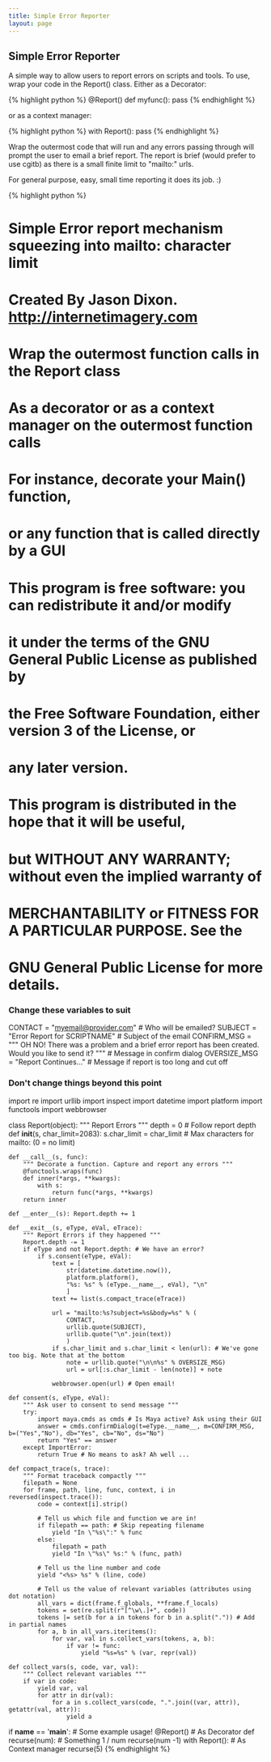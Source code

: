 ```yaml
---
title: Simple Error Reporter
layout: page
---
```

## Simple Error Reporter

A simple way to allow users to report errors on scripts and tools.
To use, wrap your code in the Report() class.
Either as a Decorator:

{% highlight python %}
@Report()
def myfunc():
    pass
{% endhighlight %}

or as a context manager:

{% highlight python %}
with Report():
    pass
{% endhighlight %}

Wrap the outermost code that will run and any errors passing through will prompt the user to email a brief report. The report is brief (would prefer to use cgitb) as there is a small finite limit to "mailto:" urls.

For general purpose, easy, small time reporting it does its job. :)

{% highlight python %}
# Simple Error report mechanism squeezing into mailto: character limit
# Created By Jason Dixon. http://internetimagery.com
#
# Wrap the outermost function calls in the Report class
# As a decorator or as a context manager on the outermost function calls
# For instance, decorate your Main() function,
# or any function that is called directly by a GUI
#
# This program is free software: you can redistribute it and/or modify
# it under the terms of the GNU General Public License as published by
# the Free Software Foundation, either version 3 of the License, or
# any later version.
#
# This program is distributed in the hope that it will be useful,
# but WITHOUT ANY WARRANTY; without even the implied warranty of
# MERCHANTABILITY or FITNESS FOR A PARTICULAR PURPOSE.  See the
# GNU General Public License for more details.

### Change these variables to suit ###

CONTACT = "myemail@provider.com" # Who will be emailed?
SUBJECT = "Error Report for SCRIPTNAME" # Subject of the email
CONFIRM_MSG = """
OH NO!
There was a problem and a brief error report has been created.
Would you like to send it?
""" # Message in confirm dialog
OVERSIZE_MSG = "Report Continues..." # Message if report is too long and cut off


### Don't change things beyond this point ###

import re
import urllib
import inspect
import datetime
import platform
import functools
import webbrowser

class Report(object):
    """ Report Errors """
    depth = 0 # Follow report depth
    def __init__(s, char_limit=2083):
        s.char_limit = char_limit # Max characters for mailto: (0 = no limit)

    def __call__(s, func):
        """ Decorate a function. Capture and report any errors """
        @functools.wraps(func)
        def inner(*args, **kwargs):
            with s:
                return func(*args, **kwargs)
        return inner

    def __enter__(s): Report.depth += 1

    def __exit__(s, eType, eVal, eTrace):
        """ Report Errors if they happened """
        Report.depth -= 1
        if eType and not Report.depth: # We have an error?
            if s.consent(eType, eVal):
                text = [
                    str(datetime.datetime.now()),
                    platform.platform(),
                    "%s: %s" % (eType.__name__, eVal), "\n"
                    ]
                text += list(s.compact_trace(eTrace))

                url = "mailto:%s?subject=%s&body=%s" % (
                    CONTACT,
                    urllib.quote(SUBJECT),
                    urllib.quote("\n".join(text))
                    )
                if s.char_limit and s.char_limit < len(url): # We've gone too big. Note that at the bottom
                    note = urllib.quote("\n\n%s" % OVERSIZE_MSG)
                    url = url[:s.char_limit - len(note)] + note

                webbrowser.open(url) # Open email!

    def consent(s, eType, eVal):
        """ Ask user to consent to send message """
        try:
            import maya.cmds as cmds # Is Maya active? Ask using their GUI
            answer = cmds.confirmDialog(t=eType.__name__, m=CONFIRM_MSG, b=("Yes","No"), db="Yes", cb="No", ds="No")
            return "Yes" == answer
        except ImportError:
            return True # No means to ask? Ah well ...

    def compact_trace(s, trace):
        """ Format traceback compactly """
        filepath = None
        for frame, path, line, func, context, i in reversed(inspect.trace()):
            code = context[i].strip()

            # Tell us which file and function we are in!
            if filepath == path: # Skip repeating filename
                yield "In \"%s\":" % func
            else:
                filepath = path
                yield "In \"%s\" %s:" % (func, path)

            # Tell us the line number and code
            yield "<%s> %s" % (line, code)

            # Tell us the value of relevant variables (attributes using dot notation)
            all_vars = dict(frame.f_globals, **frame.f_locals)
            tokens = set(re.split(r"[^\w\.]+", code))
            tokens |= set(b for a in tokens for b in a.split(".")) # Add in partial names
            for a, b in all_vars.iteritems():
                for var, val in s.collect_vars(tokens, a, b):
                    if var != func:
                        yield "%s=%s" % (var, repr(val))

    def collect_vars(s, code, var, val):
        """ Collect relevant variables """
        if var in code:
            yield var, val
            for attr in dir(val):
                for a in s.collect_vars(code, ".".join((var, attr)), getattr(val, attr)):
                    yield a

if __name__ == '__main__':
    # Some example usage!
    @Report() # As Decorator
    def recurse(num):
        # Something
        1 / num
        recurse(num -1)
    with Report(): # As Context manager
        recurse(5)
{% endhighlight %}
